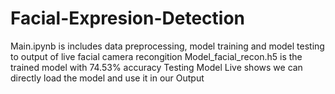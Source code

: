 # Facial-Expresion-Detection
Main.ipynb is includes data preprocessing, model training and model testing to output of live facial camera recongition
Model_facial_recon.h5 is the trained model with 74.53% accuracy
Testing Model Live shows we can directly load the model and use it in our Output
